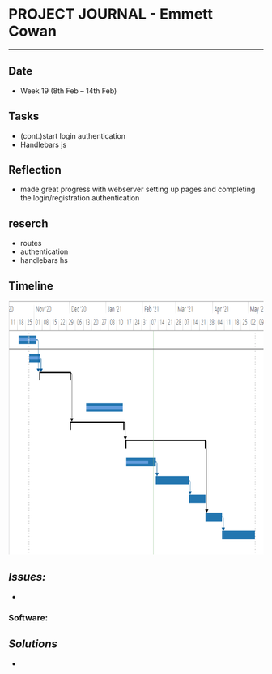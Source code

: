 
# **PROJECT JOURNAL - Emmett Cowan**
----------------------------------------------------------------------

## **Date**
-	Week 19 (8th Feb – 14th Feb)

## **Tasks**
-	(cont.)start login authentication
-	Handlebars js
## **Reflection**

- made great progress with webserver setting up pages and completing the login/registration authentication

## **reserch**
-	routes
-	authentication
-	handlebars hs

## **Timeline**

<img width="600" height="500" src="./pictures/10.2.21timeline.PNG">


## **_Issues:_**
-	

### **Software:**

## **_Solutions_**
-	
	